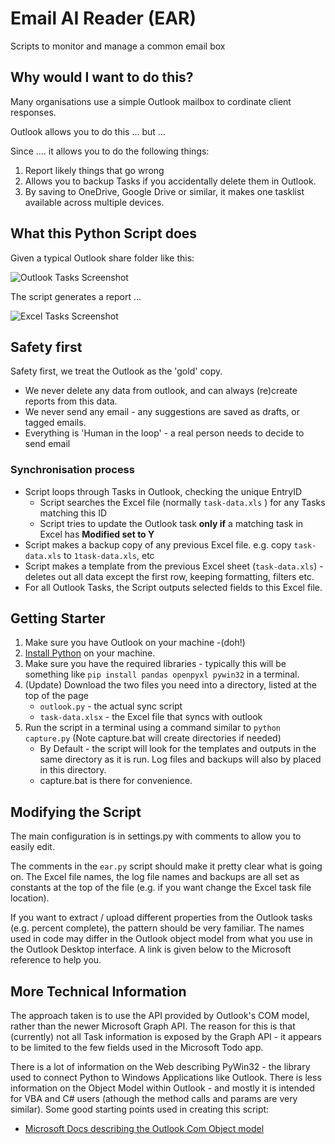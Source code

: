 # Email AI Reader (EAR)

Scripts to monitor and manage a common email box

## Why would I want to do this?

Many organisations use a simple Outlook mailbox to cordinate client responses.

Outlook allows you to do this ... but ...

Since .... it allows you to do the following things:

1. Report likely things that go wrong
1. Allows you to backup Tasks if you accidentally delete them in Outlook.
1. By saving to OneDrive, Google Drive or similar, it makes one tasklist available across multiple devices.

## What this Python Script does

Given a typical Outlook share folder like this:

![Outlook Tasks Screenshot](images/outlook-tasks.png)

The script generates a report ...

![Excel Tasks Screenshot](images/excel-tasks.png)

## Safety first

Safety first, we treat the Outlook as the 'gold' copy.

* We never delete any data from outlook, and can always (re)create reports from this data.
* We never send any email - any suggestions are saved as drafts, or tagged emails.
* Everything is 'Human in the loop' - a real person needs to decide to send email

### Synchronisation process

* Script loops through Tasks in Outlook, checking the unique EntryID
  * Script searches the Excel file (normally ``task-data.xls`` ) for any Tasks matching this ID
  * Script tries to update the Outlook task __only if__ a matching task in Excel has __Modified set to Y__
* Script makes a backup copy of any previous Excel file. e.g. copy ``task-data.xls`` to ``1task-data.xls``, etc
* Script makes a template from the previous Excel sheet (``task-data.xls``) - deletes out all data except the first row, keeping  formatting, filters etc.
* For all Outlook Tasks, the Script outputs selected fields to this Excel file.


## Getting Starter

1. Make sure you have Outlook on your machine -(doh!)
1. [Install Python](https://www.python.org/downloads/) on your machine.
1. Make sure you have the required libraries - typically this will be something like ``pip install pandas openpyxl pywin32`` in a terminal.
1. (Update) Download the two files you need into a directory, listed at the top of the page
    * ``outlook.py`` - the actual sync script
    * ``task-data.xlsx`` - the Excel file that syncs with outlook
1. Run the script in a terminal using a command similar to ``python capture.py`` (Note capture.bat will create directories if needed)
   * By Default - the script will look for the templates and outputs in the same directory as it is run. Log files and backups will also by placed in this directory.
   * capture.bat is there for convenience.

## Modifying the Script

The main configuration is in settings.py with comments to allow you to easily edit.

The comments in the ``ear.py`` script should make it pretty clear what is going on. The Excel file names, the log file names and backups are all set as constants at the top of the file (e.g. if you want change the Excel task file location).

If you want to extract / upload different properties from the Outlook tasks (e.g. percent complete), the pattern should be very familiar. The names used in code may differ in the Outlook object model from what you use in the Outlook Desktop interface. A link is given below to the Microsoft reference to help you.

## More Technical Information

The approach taken is to use the API provided by Outlook's COM model, rather than the newer Microsoft Graph API. The reason for this is that (currently) not all Task information is exposed by the Graph API - it appears to be limited to the few fields used in the Microsoft Todo app.

There is a lot of information on the Web describing PyWin32 - the library used to connect Python to Windows Applications like Outlook. There is less information on the Object Model within Outlook - and mostly it is intended for VBA and C# users (athough the method calls and params are very similar). Some good starting points used in creating this script:


* [Microsoft Docs describing the Outlook Com Object model](https://docs.microsoft.com/en-us/dotnet/api/microsoft.office.interop.outlook.mapifolder?view=outlook-pia)
